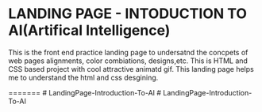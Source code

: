 
<h1>LANDING PAGE - INTODUCTION TO AI(Artifical Intelligence)</h1>

<p>This is the front end practice landing page to undersatnd the concpets of web pages alignments, color combiations, designs,etc. This is HTML and CSS based project with cool attractive animatd gif. This landing page helps me to understand the html and css desgining.</p>
=======
# LandingPage-Introduction-To-AI 
#   L a n d i n g P a g e - I n t r o d u c t i o n - T o - A I 
 
 


